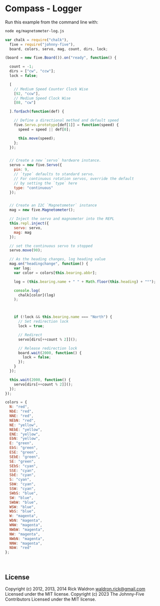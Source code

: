 <!--remove-start-->

# Compass - Logger

<!--remove-end-->








Run this example from the command line with:
```bash
node eg/magnetometer-log.js
```


```javascript
var chalk = require("chalk"),
  five = require("johnny-five"),
  board, colors, servo, mag, count, dirs, lock;

(board = new five.Board()).on("ready", function() {

  count = -1;
  dirs = ["cw", "ccw"];
  lock = false;

  [
    // Medium Speed Counter Clock Wise
    [92, "ccw"],
    // Medium Speed Clock Wise
    [88, "cw"]

  ].forEach(function(def) {

    // Define a directional method and default speed
    five.Servo.prototype[def[1]] = function(speed) {
      speed = speed || def[0];

      this.move(speed);
    };
  });


  // Create a new `servo` hardware instance.
  servo = new five.Servo({
    pin: 9,
    // `type` defaults to standard servo.
    // For continuous rotation servos, override the default
    // by setting the `type` here
    type: "continuous"
  });


  // Create an I2C `Magnetometer` instance
  mag = new five.Magnetometer();

  // Inject the servo and magnometer into the REPL
  this.repl.inject({
    servo: servo,
    mag: mag
  });

  // set the continuous servo to stopped
  servo.move(90);

  // As the heading changes, log heading value
  mag.on("headingchange", function() {
    var log;
    var color = colors[this.bearing.abbr];

    log = (this.bearing.name + " " + Math.floor(this.heading) + "°");

    console.log(
      chalk[color](log)
    );



    if (!lock && this.bearing.name === "North") {
      // Set redirection lock
      lock = true;

      // Redirect
      servo[dirs[++count % 2]]();

      // Release redirection lock
      board.wait(2000, function() {
        lock = false;
      });
    }
  });

  this.wait(2000, function() {
    servo[dirs[++count % 2]]();
  });
});

colors = {
  N: "red",
  NbE: "red",
  NNE: "red",
  NEbN: "red",
  NE: "yellow",
  NEbE: "yellow",
  ENE: "yellow",
  EbN: "yellow",
  E: "green",
  EbS: "green",
  ESE: "green",
  SEbE: "green",
  SE: "green",
  SEbS: "cyan",
  SSE: "cyan",
  SbE: "cyan",
  S: "cyan",
  SbW: "cyan",
  SSW: "cyan",
  SWbS: "blue",
  SW: "blue",
  SWbW: "blue",
  WSW: "blue",
  WbS: "blue",
  W: "magenta",
  WbN: "magenta",
  WNW: "magenta",
  NWbW: "magenta",
  NW: "magenta",
  NWbN: "magenta",
  NNW: "magenta",
  NbW: "red"
};

```








&nbsp;

<!--remove-start-->

## License
Copyright (c) 2012, 2013, 2014 Rick Waldron <waldron.rick@gmail.com>
Licensed under the MIT license.
Copyright (c) 2023 The Johnny-Five Contributors
Licensed under the MIT license.

<!--remove-end-->
